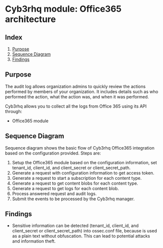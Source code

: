 <!---
Copyright (C) 2015, Cyb3rhq Inc.
Created by Cyb3rhq, Inc. <info@wazuh.com>.
This program is free software; you can redistribute it and/or modify it under the terms of GPLv2
-->

# Cyb3rhq module: Office365 architecture
## Index
1. [Purpose](#purpose)
2. [Sequence Diagram](#sequence-diagram)
3. [Findings](#findings)

## Purpose
The audit log allows organization admins to quickly review the actions performed by members of your organization. It includes details such as who performed the action, what the action was, and when it was performed. 

Cyb3rhq allows you to collect all the logs from Office 365 using its API through:
- Office365 module

## Sequence Diagram
Sequence diagram shows the basic flow of Cyb3rhq Office365 integration based on the configuration provided. Steps are:
1. Setup the Office365 module based on the configuration information, set tenant_id, client_id, and client_secret or client_secret_path.
2. Generate a request with configuration information to get access token.
3. Generate a request to start a subscription for each content type.
4. Generate a request to get content blobs for each content type.
5. Generate a request to get logs for each content blob.
6. Process answered request and audit logs.
7. Submit the events to be processed by the Cyb3rhq manager.


## Findings
* Sensitive information can be detected (tenant_id, client_id, and client_secret or client_secret_path) into ossec.conf file, because is used as a plain text without obfuscation. This can lead to potential attacks and information theft.
